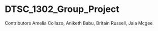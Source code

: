 # DTSC_1302_Group_Project

Contributors
Amelia Collazo, Aniketh Babu, Britain Russell, Jaia Mcgee


